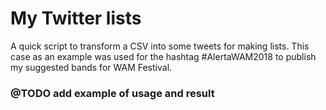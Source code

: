# My Twitter lists

A quick script to transform a CSV into some tweets for making lists. This case as an example was used for the hashtag #AlertaWAM2018 to publish my suggested bands for WAM Festival.

### @TODO add example of usage and result